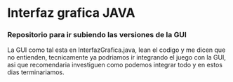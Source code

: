 # Interfaz grafica JAVA
### Repositorio para ir subiendo las versiones de la GUI

La GUI como tal esta en InterfazGrafica.java, lean el codigo 
y me dicen que no entienden, tecnicamente ya podriamos ir integrando
el juego con la GUI, asi que recomendaria investiguen como podemos
integrar todo y en estos dias terminariamos.
